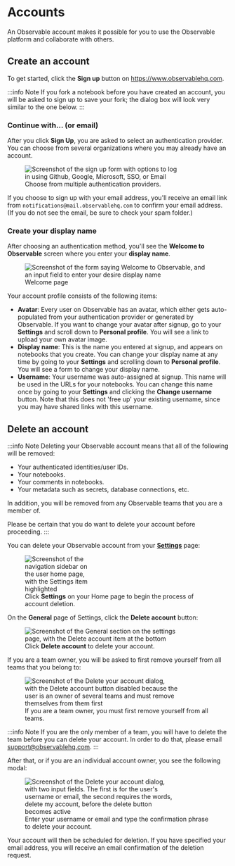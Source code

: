 # Accounts

An Observable account makes it possible for you to use the Observable platform and collaborate with others.


## Create an account
To get started, click the **Sign up** button on https://www.observablehq.com.

:::info Note
If you fork a notebook before you have created an account, you will be asked to sign up to save your fork; the dialog box will look very similar to the one below.
:::

### Continue with... (or email)
After you click **Sign Up**, you are asked to select an authentication provider. You can choose from several organizations where you may already have an account.

<figure>
  <img
    class="screenshot" style="max-width:350px;"
    src="/accounts-workspaces/assets/signUpNew.png"
    alt="Screenshot of the sign up form with options to log in using Github, Google, Microsoft, SSO, or Email"
  />
  <figcaption>Choose from multiple authentication providers.</figcaption>
</figure>

If you choose to sign up with your email address, you'll receive an email link from `notifications@mail.observablehq.com` to confirm your email address. (If you do not see the email, be sure to check your spam folder.)

### Create your display name
After choosing an authentication method, you'll see the **Welcome to Observable** screen where you enter your **display name**. 

<figure>
  <img
    class="screenshot" style="max-width:500px;"
    src="/accounts-workspaces/assets/welcomeObs.png"
    alt="Screenshot of the form saying Welcome to Observable, and an input field to enter your desire display name"
  />
  <figcaption>Welcome page</figcaption>
</figure>

Your account profile consists of the following items:
- **Avatar**: Every user on Observable has an avatar, which either gets auto-populated from your authentication provider or generated by Observable. If you want to change your avatar after signup, go to your **Settings** and scroll down to **Personal profile**. You will see a link to upload your own avatar image.
- **Display name**: This is the name you entered at signup, and appears on notebooks that you create. You can change your display name at any time by going to your **Settings** and scrolling down to **Personal profile**. You will see a form to change your display name.
- **Username**: Your username was auto-assigned at signup. This name will be used in the URLs for your notebooks. You can change this name once by going to your **Settings** and clicking the **Change username** button. Note that this does not 'free up' your existing username, since you may have shared links with this username.

## Delete an account

:::info Note
Deleting your Observable account means that all of the following will be removed:
- Your authenticated identities/user IDs.
- Your notebooks.
- Your comments in notebooks.
- Your metadata such as secrets, database connections, etc.

In addition, you will be removed from any Observable teams that you are a member of. 

Please be certain that you do want to delete your account before proceeding.
:::

You can delete your Observable account from your **[Settings](https://observablehq.com/settings)** page:

<figure>
  <img
    class="screenshot" style="max-width:150px;"
    src="/accounts-workspaces/assets/settingsInMenu@1.png"
    alt="Screenshot of the navigation sidebar on the user home page, with the Settings item highlighted"
  />
  <figcaption>Click <b>Settings</b> on your Home page to begin the process of account deletion.</figcaption>
</figure>

On the **General** page of Settings, click the **Delete account** button:

<figure>
  <img
    class="screenshot" style="max-width:350px;"
    src="/accounts-workspaces/assets/deleteAccount@1.png"
    alt="Screenshot of the General section on the settings page, with the Delete account item at the bottom"
  />
  
  <figcaption>Click <b>Delete account</b> to delete your account.</figcaption>
</figure>

If you are a team owner, you will be asked to first remove yourself from all teams that you belong to:

<figure>
  <img
    class="screenshot" style="max-width:350px;"
    src="/accounts-workspaces/assets/deleteYourAccountTeams@1.png"
    alt="Screenshot of the Delete your account dialog, with the Delete account button disabled because the user is an owner of several teams and must remove themselves from them first"
  />
  <figcaption>If you are a team owner, you must first remove yourself from all teams.</figcaption>
</figure>

:::info Note
If you are the only member of a team, you will have to delete the team before you can delete your account. In order to do that, please email [support@observablehq.com](mailto:support@observablehq.com).
:::

After that, or if you are an individual account owner, you see the following modal:

<figure>
  <img
    class="screenshot" style="max-width:350px;"
    src="/accounts-workspaces/assets/deleteYourAccountModal@1.png"
    alt="Screenshot of the Delete your account dialog, with two input fields. The first is for the user's username or email, the second requires the words, delete my account, before the delete button becomes active"
  />
  <figcaption>Enter your username or email and type the confirmation phrase to delete your account.</figcaption>
</figure>

Your account will then be scheduled for deletion. If you have specified your email address, you will receive an email confirmation of the deletion request.


